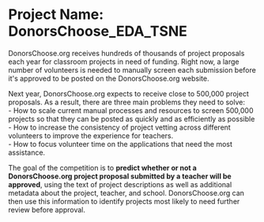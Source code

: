 # Project Name: DonorsChoose_EDA_TSNE

DonorsChoose.org receives hundreds of thousands of project proposals each year for classroom projects in need of funding. Right now,
a large number of volunteers is needed to manually screen each submission before it's approved to be posted on the DonorsChoose.org
website.<br />

Next year, DonorsChoose.org expects to receive close to 500,000 project proposals. As a result, there are three main problems they
need to solve:<br/>
     - How to scale current manual processes and resources to screen 500,000 projects so that they can be posted as quickly and as
       efficiently as possible<br/>
     - How to increase the consistency of project vetting across different volunteers to improve the experience for teachers.<br/>
     - How to focus volunteer time on the applications that need the most assistance.<br/>
     
The goal of the competition is to **predict whether or not a DonorsChoose.org project proposal submitted by a teacher will be approved**,
using the text of project descriptions as well as additional metadata about the project, teacher, and school. DonorsChoose.org can then
use this information to identify projects most likely to need further review before approval.
